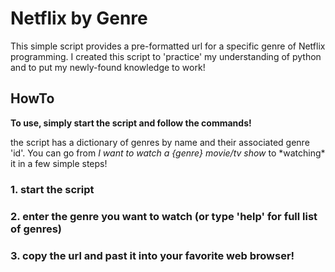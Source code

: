 # Netflix by Genre

This simple script provides a pre-formatted url for a specific genre of Netflix programming.
I created this script to 'practice' my understanding of python and to put my newly-found knowledge to work!


## HowTo

**To use, simply start the script and follow the commands!**

the script has a dictionary of genres by name and their associated genre 'id'. You can go from *I want to watch a {genre} movie/tv show* to \*watching\* it in a few simple steps!

### 1. start the script
### 2. enter the genre you want to watch (or type 'help' for full list of genres)
### 3. copy the url and past it into your favorite web browser!
